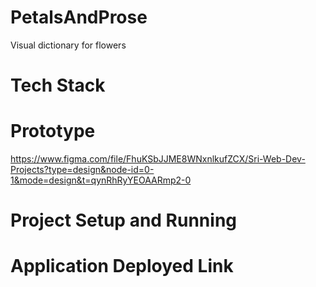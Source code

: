 # PetalsAndProse
Visual dictionary for flowers

# Tech Stack

# Prototype
https://www.figma.com/file/FhuKSbJJME8WNxnlkufZCX/Sri-Web-Dev-Projects?type=design&node-id=0-1&mode=design&t=qynRhRyYEOAARmp2-0

# Project Setup and Running

# Application Deployed Link
